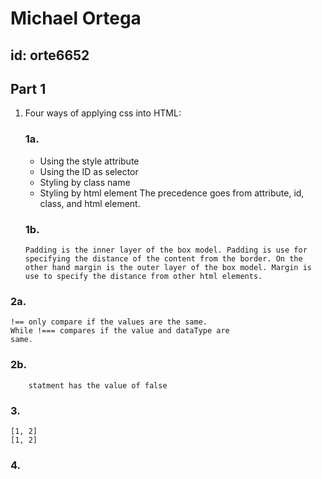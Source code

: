 # Michael Ortega 
## id: orte6652

## Part 1 

 1.  Four ways of applying css into HTML:
	 ### 1a. 
	    * Using the style attribute
	    * Using the ID as selector
	    * Styling by class name
	    * Styling by html element
	   The precedence goes from attribute, id, class, and html element.
	 ### 1b.
		 Padding is the inner layer of the box model. Padding is use for
		 specifying the distance of the content from the border. On the
		 other hand margin is the outer layer of the box model. Margin is
		 use to specify the distance from other html elements. 
### 2a. 
	!== only compare if the values are the same.
	While !=== compares if the value and dataType are
	same.
### 2b. 
		statment has the value of false
### 3.
	[1, 2]
	[1, 2]
### 4.
